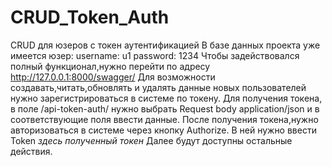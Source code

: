 # CRUD_Token_Auth
CRUD для юзеров с токен аутентификацией
В базе данных проекта уже имеется юзер: 
username: u1
password: 1234
Чтобы задействовался полный функционал,нужно перейти по адресу http://127.0.0.1:8000/swagger/
Для возможности создавать,читать,обновлять и удалять данные новых пользователей нужно зарегистрироваться в системе по токену.
Для получения токена, в поле /api-token-auth/ нужно выбрать Request body application/json и в соответствующие поля ввести данные.
После получения токена,нужно авторизоваться в системе через кнопку Authorize. В ней нужно ввести Token *здесь полученный токен*
Далее будут доступны остальные действия.
